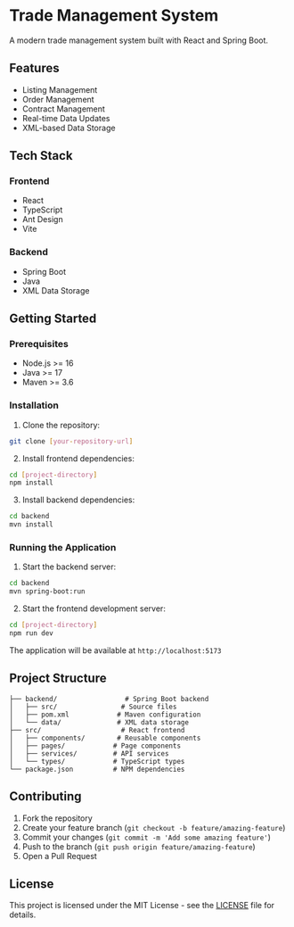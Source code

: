 # Trade Management System

A modern trade management system built with React and Spring Boot.

## Features

- Listing Management
- Order Management
- Contract Management
- Real-time Data Updates
- XML-based Data Storage

## Tech Stack

### Frontend
- React
- TypeScript
- Ant Design
- Vite

### Backend
- Spring Boot
- Java
- XML Data Storage

## Getting Started

### Prerequisites
- Node.js >= 16
- Java >= 17
- Maven >= 3.6

### Installation

1. Clone the repository:
```bash
git clone [your-repository-url]
```

2. Install frontend dependencies:
```bash
cd [project-directory]
npm install
```

3. Install backend dependencies:
```bash
cd backend
mvn install
```

### Running the Application

1. Start the backend server:
```bash
cd backend
mvn spring-boot:run
```

2. Start the frontend development server:
```bash
cd [project-directory]
npm run dev
```

The application will be available at `http://localhost:5173`

## Project Structure

```
├── backend/                 # Spring Boot backend
│   ├── src/                # Source files
│   ├── pom.xml            # Maven configuration
│   └── data/              # XML data storage
├── src/                    # React frontend
│   ├── components/        # Reusable components
│   ├── pages/            # Page components
│   ├── services/         # API services
│   └── types/            # TypeScript types
└── package.json          # NPM dependencies
```

## Contributing

1. Fork the repository
2. Create your feature branch (`git checkout -b feature/amazing-feature`)
3. Commit your changes (`git commit -m 'Add some amazing feature'`)
4. Push to the branch (`git push origin feature/amazing-feature`)
5. Open a Pull Request

## License

This project is licensed under the MIT License - see the [LICENSE](LICENSE) file for details.
